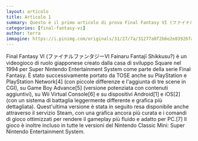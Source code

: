 ```yaml
---
layout: articolo
title: Articolo 1
summary: Questo è il primo articolo di prova Final Fantasy VI (ファイナルファンタジーVI Fainaru Fantajī Shikkusu?) è un videogioco di ruolo giapponese creato dalla casa di sviluppo Square
categories: [final-fantasy-vi]
author: terra
immagine: https://i.pinimg.com/originals/31/27/7a/31277a0f2b6e2e83926fa751c07b5725.jpg
---
```


Final Fantasy VI (ファイナルファンタジーVI Fainaru Fantajī Shikkusu?) è un videogioco di ruolo giapponese creato dalla casa di sviluppo Square nel 1994 per Super Nintendo Entertainment System come parte della serie Final Fantasy. È stato successivamente portato da TOSE anche su PlayStation e PlayStation Network[4] (con piccole differenze e l'aggiunta di tre scene in CGI), su Game Boy Advance[5] (versione potenziata con contenuti aggiuntivi), su Wii Virtual Console[6] e su dispositivi Android[1] e iOS[2] (con un sistema di battaglia leggermente differente e grafica più dettagliata). Quest'ultima versione è stata in seguito resa disponibile anche attraverso il servizio Steam, con una grafica ancora più curata e i comandi di gioco ottimizzati per rendere il gameplay più fluido e adatto per PC.[7] Il gioco è inoltre incluso in tutte le versioni del Nintendo Classic Mini: Super Nintendo Entertainment System.
